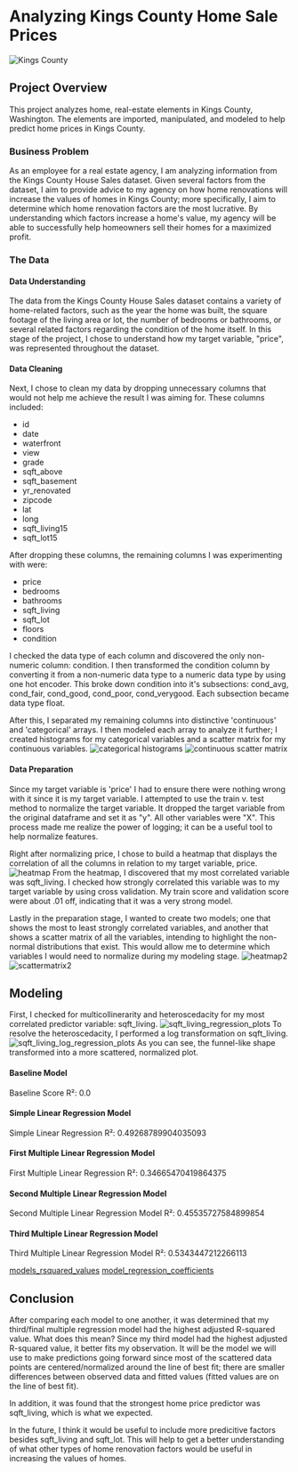 # Analyzing Kings County Home Sale Prices

![Kings County](https://res.cloudinary.com/sagacity/image/upload/c_crop,h_667,w_1000,x_0,y_0/c_limit,dpr_auto,f_auto,fl_lossy,q_80,w_1080/bellevue_fall_lnb6qm.jpg)


## Project Overview

This project analyzes home, real-estate elements in Kings County, Washington. The elements are imported, manipulated, and modeled to help predict home prices in Kings County.

### Business Problem

As an employee for a real estate agency, I am analyzing information from the Kings County House Sales dataset. Given several factors from the dataset, I aim to provide advice to my agency on how home renovations will increase the values of homes in Kings County; more specifically, I aim to determine which home renovation factors are the most lucrative. By understanding which factors increase a home's value, my agency will be able to successfully help homeowners sell their homes for a maximized profit.

### The Data
#### Data Understanding
The data from the Kings County House Sales dataset contains a variety of home-related factors, such as the year the home was built, the square footage of the living area or lot, the number of bedrooms or bathrooms, or several related factors regarding the condition of the home itself. In this stage of the project, I chose to understand how my target variable, "price", was represented throughout the dataset.
#### Data Cleaning
Next, I chose to clean my data by dropping unnecessary columns that would not help me achieve the result I was aiming for. These columns included:

- id
- date
- waterfront
- view
- grade
- sqft_above
- sqft_basement
- yr_renovated
- zipcode
- lat
- long
- sqft_living15
- sqft_lot15

After dropping these columns, the remaining columns I was experimenting with were:
- price
- bedrooms
- bathrooms
- sqft_living
- sqft_lot
- floors
- condition

I checked the data type of each column and discovered the only non-numeric column: condition. I then transformed the condition column by converting it from a non-numeric data type to a numeric data type by using one hot encoder. This broke down condition into it's subsections: cond_avg, cond_fair, cond_good, cond_poor, cond_verygood. Each subsection became data type float.

After this, I separated my remaining columns into distinctive 'continuous' and 'categorical' arrays. I then modeled each array to analyze it further; I created histograms for my categorical variables and a scatter matrix for my continuous variables.
![categorical histograms](file:///Users/justin/Desktop/Flatiron/categorical%20histograms.jpg)
![continuous scatter matrix](file:///Users/justin/Desktop/Flatiron/continuous%20scatter%20matrix.jpg)
#### Data Preparation
Since my target variable is 'price' I had to ensure there were nothing wrong with it since it is my target variable. I attempted to use the train v. test method to normalize the target variable. It dropped the target variable from the original dataframe and set it as "y". All other variables were "X". This process made me realize the power of logging; it can be a useful tool to help normalize features.

Right after normalizing price, I chose to build a heatmap that displays the correlation of all the columns in relation to my target variable, price.
![heatmap](file:///Users/justin/Desktop/Flatiron/heatmap.png)
From the heatmap, I discovered that my most correlated variable was sqft_living. I checked how strongly correlated this variable was to my target variable by using cross validation. My train score and validation score were about .01 off, indicating that it was a very strong model.

Lastly in the preparation stage, I wanted to create two models; one that shows the most to least strongly correlated variables, and another that shows a scatter matrix of all the variables, intending to highlight the non-normal distributions that exist. This would allow me to determine which variables I would need to normalize during my modeling stage.
![heatmap2](file:///Users/justin/Desktop/Flatiron/heatmap2.png)
![scattermatrix2](file:///Users/justin/Desktop/Flatiron/scattermatrix2.png)

## Modeling
First, I checked for multicollinerarity and heteroscedacity for my most correlated predictor variable: sqft_living.
![sqft_living_regression_plots](file:///Users/justin/Desktop/Flatiron/sqft_living_regression_plots.png)
To resolve the heteroscedacity, I performed a log transformation on sqft_living.
![sqft_living_log_regression_plots](file:///Users/justin/Desktop/Flatiron/sqft_living_log_regression_plots.png)
As you can see, the funnel-like shape transformed into a more scattered, normalized plot.

#### Baseline Model
Baseline Score R²: 0.0
#### Simple Linear Regression Model
Simple Linear Regression R²: 0.49268789904035093
#### First Multiple Linear Regression Model
First Multiple Linear Regression R²: 0.34665470419864375
#### Second Multiple Linear Regression Model
Second Multiple Linear Regression Model R²: 0.45535727584899854
#### Third Multiple Linear Regression Model
Third Multiple Linear Regression Model R²: 0.5343447212266113

[models_rsquared_values](file:///Users/justin/Desktop/Flatiron/models_rsquared_values.png)
[model_regression_coefficients](file:///Users/justin/Desktop/Flatiron/model_regression_coefficients.png)

## Conclusion
After comparing each model to one another, it was determined that my third/final multiple regression model had the highest adjusted R-squared value. What does this mean? Since my third model had the highest adjusted R-squared value, it better fits my observation. It will be the model we will use to make predictions going forward since most of the scattered data points are centered/normalized around the line of best fit; there are smaller differences between observed data and fitted values (fitted values are on the line of best fit).

In addition, it was found that the strongest home price predictor was sqft_living, which is what we expected.

In the future, I think it would be useful to include more predicitive factors besides sqft_living and sqft_lot. This will help to get a better understanding of what other types of home renovation factors would be useful in increasing the values of homes.
